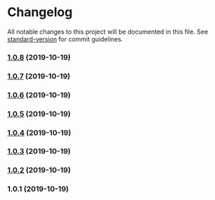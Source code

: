 # Changelog

All notable changes to this project will be documented in this file. See [standard-version](https://github.com/conventional-changelog/standard-version) for commit guidelines.

### [1.0.8](https://github.com/steven0811/nuxt-breakpoints/compare/v1.0.7...v1.0.8) (2019-10-19)

### [1.0.7](https://github.com/steven0811/nuxt-breakpoints/compare/v1.0.6...v1.0.7) (2019-10-19)

### [1.0.6](https://github.com/steven0811/nuxt-breakpoints/compare/v1.0.5...v1.0.6) (2019-10-19)

### [1.0.5](https://github.com/steven0811/nuxt-breakpoints/compare/v1.0.4...v1.0.5) (2019-10-19)

### [1.0.4](https://github.com/steven0811/nuxt-breakpoints/compare/v1.0.3...v1.0.4) (2019-10-19)

### [1.0.3](https://github.com/steven0811/nuxt-breakpoints/compare/v1.0.2...v1.0.3) (2019-10-19)

### [1.0.2](https://github.com/steven0811/nuxt-breakpoints/compare/v1.0.1...v1.0.2) (2019-10-19)

### 1.0.1 (2019-10-19)
